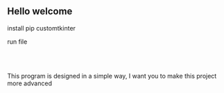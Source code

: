 ## Hello welcome
<p>install pip customtkinter</p>
<h>run file</h>

<br><br>
<p>This program is designed in a simple way, I want you to make this project more advanced</p>
